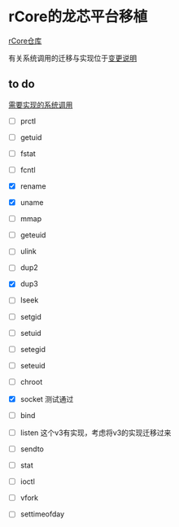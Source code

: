 # rCore的龙芯平台移植
[rCore仓库](https://github.com/YusanXY/OScomp/tree/dev_yiqi7)

有关系统调用的迁移与实现位于[变更说明](/变更说明)

## to do
[需要实现的系统调用](https://github.com/YusanXY/OScomp/blob/dev_yhw/syscalls_list.md#%E7%B3%BB%E7%BB%9F%E8%B0%83%E7%94%A8-in-busybox)
- [ ] prctl
- [ ] getuid
- [ ] fstat
- [ ] fcntl
- [x] rename
- [x] uname
- [ ] mmap
- [ ] geteuid
- [ ] ulink
- [ ] dup2
- [x] dup3
- [ ] lseek
- [ ] setgid
- [ ] setuid
- [ ] setegid
- [ ] seteuid
- [ ] chroot
- [x] socket 测试通过
- [ ] bind
- [ ] listen  这个v3有实现，考虑将v3的实现迁移过来
- [ ] sendto
- [ ] stat
- [ ] ioctl
- [ ] vfork
- [ ] settimeofday






